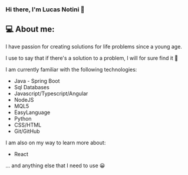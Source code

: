### Hi there, I'm Lucas Notini 👋

## 💻 About me:

I have passion for creating solutions for life problems since a young age. 

I use to say that if there's a solution to a problem, I will for sure find it :monocle_face:

I am currently familiar with the following technologies:


- Java - Spring Boot
- Sql Databases
- Javascript/Typescript/Angular
- NodeJS
- MQL5
- EasyLanguage
- Python
- CSS/HTML
- Git/GitHub

I am also on my way to learn more about:

- React

... and anything else that I need to use :grinning:


<!--
**lucasnotini/lucasnotini** is a ✨ _special_ ✨ repository because its `README.md` (this file) appears on your GitHub profile.

Here are some ideas to get you started:

- 🔭 I’m currently working on ...
- 🌱 I’m currently learning ...
- 👯 I’m looking to collaborate on ...
- 🤔 I’m looking for help with ...
- 💬 Ask me about ...
- 📫 How to reach me: ...
- 😄 Pronouns: ...
- ⚡ Fun fact: ...
-->
